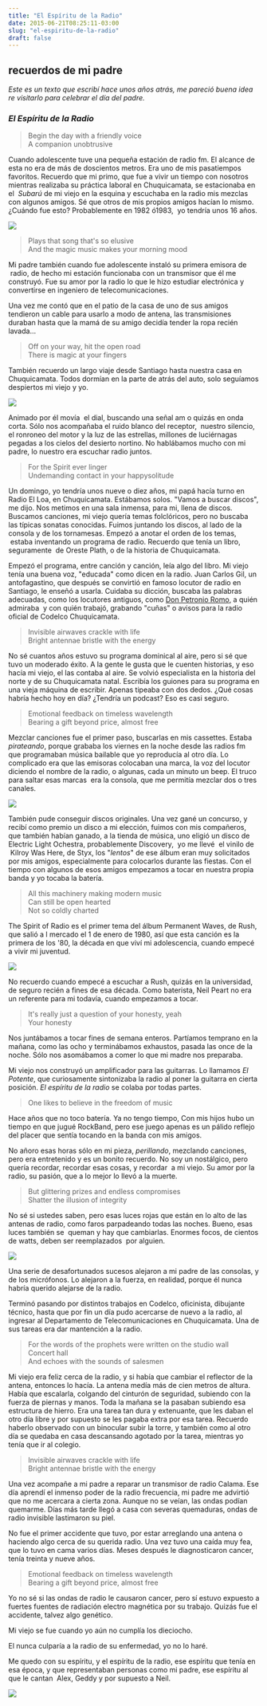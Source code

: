 ```yaml
---
title: "El Espíritu de la Radio"
date: 2015-06-21T08:25:11-03:00
slug: "el-espiritu-de-la-radio"
draft: false
---
```


## recuerdos de mi padre

*Este es un texto que escribí hace unos años atrás, me pareció buena
idea re visitarlo para celebrar el día del padre.*

### *El Espíritu de la Radio*

> Begin the day with a friendly voice\
> A companion unobtrusive

Cuando adolescente tuve una pequeña estación de radio fm. El alcance de
esta no era de más de doscientos metros. Era uno de mis pasatiempos
favoritos. Recuerdo que mi primo, que fue a vivir un tiempo con nosotros
mientras realizaba su práctica laboral en Chuquicamata, se estacionaba
en el  *Subarú* de mi viejo en la esquina y escuchaba en la radio mis
mezclas con algunos amigos. Sé que otros de mis propios amigos hacían lo
mismo. ¿Cuándo fue esto? Probablemente en 1982 ó1983,  yo tendría unos
16 años.

![](//d2dspjyoh5c79p.cloudfront.net/9a1595dd-180f-11e5-a640-83ed6ac97527-aa9f18b7)

> Plays that song that's so elusive\
> And the magic music makes your morning mood

Mi padre también cuando fue adolescente instaló su primera emisora de
 radio, de hecho mi estación funcionaba con un transmisor que él me
construyó. Fue su amor por la radio lo que le hizo estudiar electrónica
y convertirse en ingeniero de telecomunicaciones. 

Una vez me contó que en el patio de la casa de uno de sus amigos
tendieron un cable para usarlo a modo de antena, las transmisiones
duraban hasta que la mamá de su amigo decidía tender la ropa recién
lavada\...

> Off on your way, hit the open road\
> There is magic at your fingers

También recuerdo un largo viaje desde Santiago hasta nuestra casa en
Chuquicamata. Todos dormían en la parte de atrás del auto, solo
seguíamos despiertos mi viejo y yo. 

![](//d2dspjyoh5c79p.cloudfront.net/ad35d35e-180f-11e5-a640-83ed6ac97527-aa9f18b7)

Animado por él movía  el dial, buscando una señal am o quizás en onda
corta. Sólo nos acompañaba el ruido blanco del receptor,  nuestro
silencio, el ronroneo del motor y la luz de las estrellas, millones de
luciérnagas pegadas a los cielos del desierto nortino. No hablábamos
mucho con mi padre, lo nuestro era escuchar radio juntos.

> For the Spirit ever linger\
> Undemanding contact in your happysolitude

Un domingo, yo tendría unos nueve o diez años, mi papá hacía turno en
Radio El Loa, en Chuquicamata. Estábamos solos. "Vamos a buscar
discos", me dijo. Nos metimos en una sala inmensa, para mi, llena de
discos. Buscamos canciones, mi viejo quería temas folclóricos, pero no
buscaba las típicas sonatas conocidas. Fuimos juntando los discos, al
lado de la consola y de los tornamesas. Empezó a anotar el orden de los
temas,  estaba inventando un programa de radio. Recuerdo que tenía un
libro, seguramente  de Oreste Plath, o de la historia de Chuquicamata. 

Empezó el programa, entre canción y canción, leía algo del libro. Mi
viejo tenía una buena voz, "educada" como dicen en la radio. Juan
Carlos Gil, un antofagastino, que después se convirtió en famoso locutor
de radio en Santiago, le enseñó a usarla. Cuidaba su dicción, buscaba
las palabras adecuadas, como los locutores antiguos, como 
[Don Petronio Romo](//www.youtube.com/watch?v=L2-WLsaeiIk), a quién admiraba  y con
quién trabajó, grabando "cuñas" o avisos para la radio oficial de
Codelco Chuquicamata.

> Invisible airwaves crackle with life\
> Bright antennae bristle with the energy

No sé cuantos años estuvo su programa dominical al aire, pero si sé que
tuvo un moderado éxito. A la gente le gusta que le cuenten historias, y
eso hacía mi viejo, el las contaba al aire. Se volvió especialista en la
historia del norte y de su Chuquicamata natal. Escribía los guiones para
su programa en una vieja máquina de escribir. Apenas tipeaba con dos
dedos. ¿Qué cosas habría hecho hoy en día? ¿Tendría un podcast? Eso es
casi seguro.

> Emotional feedback on timeless wavelength\
> Bearing a gift beyond price, almost free

Mezclar canciones fue el primer paso, buscarlas en mis cassettes. Estaba
*pirateando*, porque grababa los viernes en la noche desde las radios fm
que programaban música bailable que yo reproducía al otro día. Lo
complicado era que las emisoras colocaban una marca, la voz del locutor
diciendo el nombre de la radio, o algunas, cada un minuto un beep. El
truco para saltar esas marcas  era la consola, que me permitía mezclar
dos o tres canales.

![](//d2dspjyoh5c79p.cloudfront.net/ea1f3d6f-180f-11e5-a640-83ed6ac97527-aa9f18b7)

También pude conseguir discos originales. Una vez gané un concurso, y
recibí como premio un disco a mi elección, fuimos con mis compañeros,
que también habían ganado, a la tienda de música, uno eligió un disco de
Electric Light Ochestra, probablemente Discovery,  yo me llevé  el
vinilo de  Kilroy Was Here, de Styx, los "*lentos*" de ese álbum eran
muy solicitados por mis amigos, especialmente para colocarlos durante
las fiestas. Con el tiempo con algunos de esos amigos empezamos a tocar
en nuestra propia banda y yo tocaba la batería.

> All this machinery making modern music\
> Can still be open hearted\
> Not so coldly charted

The Spirit of Radio es el primer tema del álbum Permanent Waves, de
Rush, que salió a l mercado el 1 de enero de 1980, así que esta canción
es la primera de los \'80, la década en que viví mi adolescencia, cuando
empecé a vivir mi juventud.

![](//d2dspjyoh5c79p.cloudfront.net/f700f830-180f-11e5-a640-83ed6ac97527-aa9f18b7)

No recuerdo cuando empecé a escuchar a Rush, quizás en la universidad,
de seguro recién a fines de esa década. Como baterista, Neil Peart no
era un referente para mi todavía, cuando empezamos a tocar.

> It's really just a question of your honesty, yeah\
> Your honesty

Nos juntábamos a tocar fines de semana enteros. Partíamos temprano en la
mañana, como las ocho y terminábamos exhaustos, pasada las once de la
noche. Sólo nos asomábamos a comer lo que mi madre nos preparaba. 

Mi viejo nos construyó un amplificador para las guitarras. Lo llamamos
*El Potente*, que curiosamente sintonizaba la radio al poner la guitarra
en cierta posición. *El espíritu de la radio* se colaba por todas
partes.

> One likes to believe in the freedom of music

Hace años que no toco batería. Ya no tengo tiempo, Con mis hijos hubo un
tiempo en que jugué RockBand, pero ese juego apenas es un pálido reflejo
del placer que sentía tocando en la banda con mis amigos. 

No añoro esas horas sólo en mi pieza, *perillando*, mezclando canciones,
pero era entretenido y es un bonito recuerdo. No soy un nostálgico,
pero quería recordar, recordar esas cosas, y recordar  a mi viejo. Su
amor por la radio, su pasión, que a lo mejor lo llevó a la
muerte.

> But glittering prizes and endless compromises\
> Shatter the illusion of integrity

No sé si ustedes saben, pero esas luces rojas que están en lo alto de
las antenas de radio, como faros parpadeando todas las noches. Bueno,
esas luces también se  queman y hay que cambiarlas. Enormes focos, de
cientos de watts, deben ser reemplazados  por alguien.

![](//d2dspjyoh5c79p.cloudfront.net/14350361-1810-11e5-a640-83ed6ac97527-aa9f18b7)

Una serie de desafortunados sucesos alejaron a mi padre de las consolas,
y de los micrófonos. Lo alejaron a la fuerza, en realidad, porque él
nunca habría querido alejarse de la radio. 

Terminó pasando por distintos trabajos en Codelco, oficinista, dibujante
técnico, hasta que por fin un día pudo acercarse de nuevo a la radio, al
ingresar al Departamento de Telecomunicaciones en Chuquicamata. Una de
sus tareas era dar mantención a la radio.

> For the words of the prophets were written on the studio wall\
> Concert hall\
> And echoes with the sounds of salesmen

Mi viejo era feliz cerca de la radio, y si había que cambiar el
reflector de la antena, entonces lo hacía. La antena medía más de cien
metros de altura. Había que escalarla, colgando del cinturón de
seguridad, subiendo con la fuerza de piernas y manos. Toda la mañana se
la pasaban subiendo esa estructura de hierro. Era una tarea tan dura y
extenuante, que les daban el otro día libre y por supuesto se les pagaba
extra por esa tarea. Recuerdo haberlo observado con un binocular subir
la torre, y también como al otro día se quedaba en casa descansando
agotado por la tarea, mientras yo tenía que ir al colegio.

> Invisible airwaves crackle with life\
> Bright antennae bristle with the energy

Una vez acompañe a mi padre a reparar un transmisor de radio Calama. Ese
día aprendí el inmenso poder de la radio frecuencia, mi padre me
advirtió que no me acercara a cierta zona. Aunque no se veían, las ondas
podían quemarme. Días más tarde llegó a casa con severas quemaduras,
ondas de radio invisible lastimaron su piel.

No fue el primer accidente que tuvo, por estar arreglando una antena o
haciendo algo cerca de su querida radio. Una vez tuvo una caída muy fea,
que lo tuvo en cama varios días. Meses después le diagnosticaron cancer,
tenía treinta y nueve años.

> Emotional feedback on timeless wavelength\
> Bearing a gift beyond price, almost free

Yo no sé si las ondas de radio le causaron cancer, pero sí estuvo
expuesto a fuertes fuentes de radiación electro magnética por su
trabajo. Quizás fue el accidente, talvez algo genético. 

Mi viejo se fue cuando yo aún no cumplía los dieciocho. 

El nunca culparía a la radio de su enfermedad, yo no lo haré.

Me quedo con su espíritu, y el espíritu de la radio, ese espíritu que
tenía en esa época, y que representaban personas como mi padre, ese
espíritu al que le cantan  Alex, Geddy y por supuesto a Neil.

![](//d2dspjyoh5c79p.cloudfront.net/21a25c52-1810-11e5-a640-83ed6ac97527-aa9f18b7)

